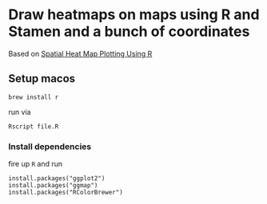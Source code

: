 # Draw heatmaps on maps using R and Stamen and a bunch of coordinates

Based on [Spatial Heat Map Plotting Using R](http://trucvietle.me/r/tutorial/2017/01/18/spatial-heat-map-plotting-using-r.html)

## Setup macos

```
brew install r
```

run via

```
Rscript file.R
```

### Install dependencies

fire up `R` and run
```
install.packages("ggplot2")
install.packages("ggmap")
install.packages("RColorBrewer")
```
